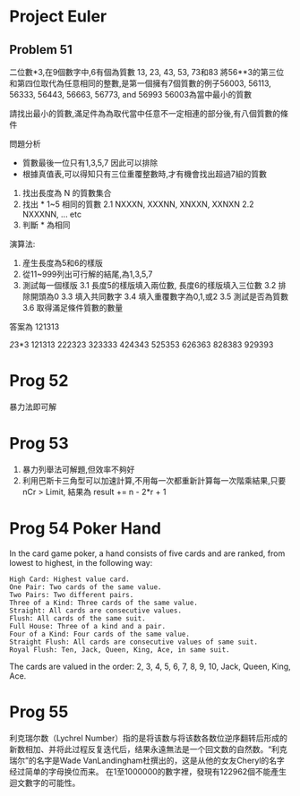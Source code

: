 # Project Euler

## Problem 51
二位數*3,在9個數字中,6有個為質數 13, 23, 43, 53, 73和83
將56**3的第三位和第四位取代為任意相同的整數,是第一個擁有7個質數的例子56003, 56113, 56333, 56443, 56663, 56773, and 56993
56003為當中最小的質數

請找出最小的質數,滿足件為為取代當中任意不一定相連的部分後,有八個質數的條件

問題分析
* 質數最後一位只有1,3,5,7 因此可以排除
* 根據真值表,可以得知只有三位重覆整數時,才有機會找出超過7組的質數 

1. 找出長度為 N 的質數集合
2. 找出 * 1~5 相同的質數
   2.1 NXXXN, XXXNN, XNXXN, XXNXN
   2.2 NXXXNN, ... etc
3. 判斷 * 為相同

演算法:

1. 産生長度為5和6的樣版
2. 從11~999列出可行解的結尾,為1,3,5,7
3. 測試每一個樣版
   3.1 長度5的樣版填入兩位數, 長度6的樣版填入三位數
   3.2 排除開頭為0
   3.3 填入共同數字
   3.4 填入重覆數字為0,1,或2
   3.5 測試是否為質數
   3.6 取得滿足條件質數的數量
   
答案為 121313

*2*3*3
121313
222323
323333
424343
525353
626363
828383
929393

# Prog 52
暴力法即可解

# Prog 53
1. 暴力列舉法可解題,但效率不夠好
2. 利用巴斯卡三角型可以加速計算,不用每一次都重新計算每一次階乘結果,只要 nCr > Limit,
   結果為 result += n - 2*r + 1

# Prog 54 Poker Hand
In the card game poker, a hand consists of five cards and are ranked, from lowest to highest, in the following way:

    High Card: Highest value card.
    One Pair: Two cards of the same value.
    Two Pairs: Two different pairs.
    Three of a Kind: Three cards of the same value.
    Straight: All cards are consecutive values.
    Flush: All cards of the same suit.
    Full House: Three of a kind and a pair.
    Four of a Kind: Four cards of the same value.
    Straight Flush: All cards are consecutive values of same suit.
    Royal Flush: Ten, Jack, Queen, King, Ace, in same suit.

The cards are valued in the order:
2, 3, 4, 5, 6, 7, 8, 9, 10, Jack, Queen, King, Ace. 



# Prog 55
利克瑞尔数（Lychrel Number）指的是将该数与将该数各数位逆序翻转后形成的新数相加、并将此过程反复迭代后，结果永遠無法是一个回文数的自然数。“利克瑞尔”的名字是Wade VanLandingham杜撰出的，这是从他的女友Cheryl的名字经过简单的字母换位而来。 在1至1000000的數字裡，發現有122962個不能產生迴文數字的可能性。

